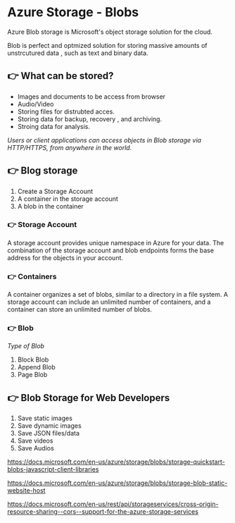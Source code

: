# Azure Storage - Blobs

Azure Blob storage is Microsoft's object storage solution for the cloud.

Blob is perfect and optmized solution for storing massive amounts of unstrcutured data , such as text and binary data.

## :point_right: What can be stored?

- Images and documents to be access from browser
- Audio/Video
- Storing files for distrubted acces.
- Storing data for backup, recovery , and archiving.
- Stroing data for analysis.

_Users or client applications can access objects in Blob storage via HTTP/HTTPS, from anywhere in the world._

## :point_right: Blog storage

1. Create a Storage Account
2. A container in the storage account
3. A blob in the container

### :point_right: Storage Account

A storage account provides unique namespace in Azure for your data. The combination of the storage account and blob endpoints forms the base address for the objects in your account.

### :point_right: Containers

A container organizes a set of blobs, similar to a directory in a file system. A storage account can include an unlimited number of containers, and a container can store an unlimited number of blobs.

### :point_right: Blob

_Type of Blob_

1. Block Blob
2. Append Blob
3. Page Blob

## :point_right: Blob Storage for Web Developers

1. Save static images
2. Save dynamic images
3. Save JSON files/data
4. Save videos
5. Save Audios

https://docs.microsoft.com/en-us/azure/storage/blobs/storage-quickstart-blobs-javascript-client-libraries

https://docs.microsoft.com/en-us/azure/storage/blobs/storage-blob-static-website-host

https://docs.microsoft.com/en-us/rest/api/storageservices/cross-origin-resource-sharing--cors--support-for-the-azure-storage-services
